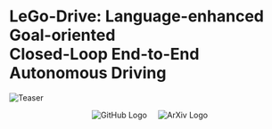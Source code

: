 # LeGo-Drive: Language-enhanced Goal-oriented <br> Closed-Loop End-to-End Autonomous Driving

![Teaser](/assests/teaser-wide.png)

<div style="display: flex; justify-content: center;">
    <div style="display: flex; justify-content: center;">
        <a href="https://github.com/reachpranjal/lego-drive" style="margin-right: 10px; text-decoration: none;">
            <img src="https://img.shields.io/badge/Project_Page-4CAF50?style=for-the-badge&logoColor=white&logo=github" alt="GitHub Logo">
        </a>
        <a href="https://arxiv.org/" style="margin-left: 10px; text-decoration: none;">
            <img src="https://img.shields.io/badge/ArXiv-FF0000?style=for-the-badge&logoColor=white&logo=arxiv" alt="ArXiv Logo">
        </a>
    </div>
</div>




